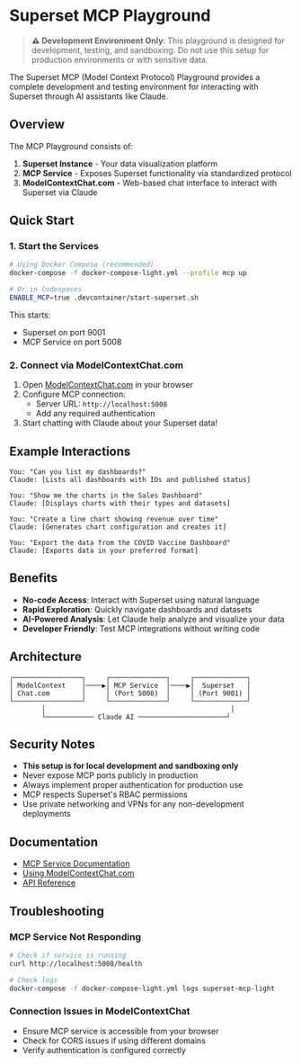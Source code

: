 # Superset MCP Playground

> **⚠️ Development Environment Only**: This playground is designed for development, testing, and sandboxing. Do not use this setup for production environments or with sensitive data.

The Superset MCP (Model Context Protocol) Playground provides a complete development and testing environment for interacting with Superset through AI assistants like Claude.

## Overview

The MCP Playground consists of:
1. **Superset Instance** - Your data visualization platform
2. **MCP Service** - Exposes Superset functionality via standardized protocol
3. **ModelContextChat.com** - Web-based chat interface to interact with Superset via Claude

## Quick Start

### 1. Start the Services

```bash
# Using Docker Compose (recommended)
docker-compose -f docker-compose-light.yml --profile mcp up

# Or in Codespaces
ENABLE_MCP=true .devcontainer/start-superset.sh
```

This starts:
- Superset on port 9001
- MCP Service on port 5008

### 2. Connect via ModelContextChat.com

1. Open [ModelContextChat.com](https://modelcontextchat.com) in your browser
2. Configure MCP connection:
   - Server URL: `http://localhost:5008`
   - Add any required authentication
3. Start chatting with Claude about your Superset data!

## Example Interactions

```
You: "Can you list my dashboards?"
Claude: [Lists all dashboards with IDs and published status]

You: "Show me the charts in the Sales Dashboard"
Claude: [Displays charts with their types and datasets]

You: "Create a line chart showing revenue over time"
Claude: [Generates chart configuration and creates it]

You: "Export the data from the COVID Vaccine Dashboard"
Claude: [Exports data in your preferred format]
```

## Benefits

- **No-code Access**: Interact with Superset using natural language
- **Rapid Exploration**: Quickly navigate dashboards and datasets
- **AI-Powered Analysis**: Let Claude help analyze and visualize your data
- **Developer Friendly**: Test MCP integrations without writing code

## Architecture

```
┌─────────────────┐     ┌──────────────┐     ┌─────────────┐
│ ModelContext    │────▶│ MCP Service  │────▶│  Superset   │
│ Chat.com        │     │ (Port 5008)  │     │ (Port 9001) │
└─────────────────┘     └──────────────┘     └─────────────┘
        │                                              │
        └──────────── Claude AI ──────────────────────┘
```

## Security Notes

- **This setup is for local development and sandboxing only**
- Never expose MCP ports publicly in production
- Always implement proper authentication for production use
- MCP respects Superset's RBAC permissions
- Use private networking and VPNs for any non-development deployments

## Documentation

- [MCP Service Documentation](docs/docs/mcp-service/intro.mdx)
- [Using ModelContextChat.com](docs/docs/mcp-service/modelcontextchat.mdx)
- [API Reference](docs/docs/mcp-service/api-reference.mdx)

## Troubleshooting

### MCP Service Not Responding
```bash
# Check if service is running
curl http://localhost:5008/health

# Check logs
docker-compose -f docker-compose-light.yml logs superset-mcp-light
```

### Connection Issues in ModelContextChat
- Ensure MCP service is accessible from your browser
- Check for CORS issues if using different domains
- Verify authentication is configured correctly
